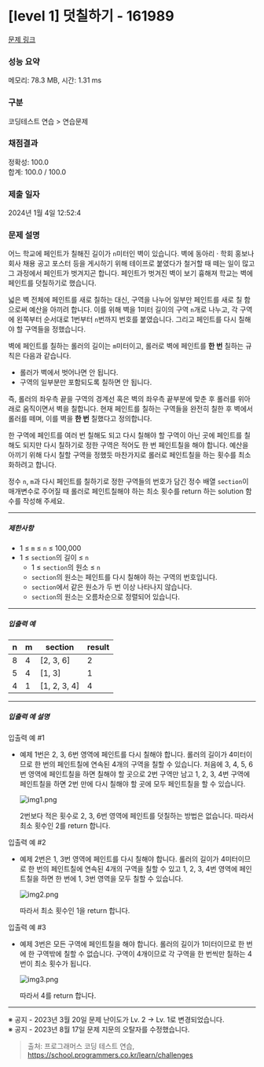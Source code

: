 # [level 1] 덧칠하기 - 161989 

[문제 링크](https://school.programmers.co.kr/learn/courses/30/lessons/161989) 

### 성능 요약

메모리: 78.3 MB, 시간: 1.31 ms

### 구분

코딩테스트 연습 > 연습문제

### 채점결과

정확성: 100.0<br/>합계: 100.0 / 100.0

### 제출 일자

2024년 1월 4일 12:52:4

### 문제 설명

<p>어느 학교에 페인트가 칠해진 길이가 <code>n</code>미터인 벽이 있습니다. 벽에 동아리 · 학회 홍보나 회사 채용 공고 포스터 등을 게시하기 위해 테이프로 붙였다가 철거할 때 떼는 일이 많고 그 과정에서 페인트가 벗겨지곤 합니다. 페인트가 벗겨진 벽이 보기 흉해져 학교는 벽에 페인트를 덧칠하기로 했습니다.</p>

<p>넓은 벽 전체에 페인트를 새로 칠하는 대신, 구역을 나누어 일부만 페인트를 새로 칠 함으로써 예산을 아끼려 합니다. 이를 위해 벽을 1미터 길이의 구역 <code>n</code>개로 나누고, 각 구역에  왼쪽부터 순서대로 1번부터 <code>n</code>번까지 번호를 붙였습니다. 그리고 페인트를 다시 칠해야 할 구역들을 정했습니다.</p>

<p>벽에 페인트를 칠하는 롤러의 길이는 <code>m</code>미터이고, 롤러로 벽에 페인트를 <strong>한 번</strong> 칠하는 규칙은 다음과 같습니다.</p>

<ul>
<li>롤러가 벽에서 벗어나면 안 됩니다. </li>
<li>구역의 일부분만 포함되도록 칠하면 안 됩니다.</li>
</ul>

<p>즉, 롤러의 좌우측 끝을 구역의 경계선 혹은 벽의 좌우측 끝부분에 맞춘 후 롤러를 위아래로 움직이면서 벽을 칠합니다. 현재 페인트를 칠하는 구역들을 완전히 칠한 후 벽에서 롤러를 떼며, 이를 벽을 <strong>한 번</strong> 칠했다고 정의합니다.</p>

<p>한 구역에 페인트를 여러 번 칠해도 되고 다시 칠해야 할 구역이 아닌 곳에 페인트를 칠해도 되지만 다시 칠하기로 정한 구역은 적어도 한 번 페인트칠을 해야 합니다. 예산을 아끼기 위해 다시 칠할 구역을 정했듯 마찬가지로 롤러로 페인트칠을 하는 횟수를 최소화하려고 합니다.</p>

<p>정수 <code>n</code>, <code>m</code>과 다시 페인트를 칠하기로 정한 구역들의 번호가 담긴 정수 배열 <code>section</code>이 매개변수로 주어질 때 롤러로 페인트칠해야 하는 최소 횟수를 return 하는 solution 함수를 작성해 주세요.</p>

<hr>

<h5>제한사항</h5>

<ul>
<li>1 ≤ <code>m</code> ≤ <code>n</code> ≤ 100,000</li>
<li>1 ≤ <code>section</code>의 길이 ≤ <code>n</code>

<ul>
<li>1 ≤ <code>section</code>의 원소 ≤ <code>n</code></li>
<li><code>section</code>의 원소는 페인트를 다시 칠해야 하는 구역의 번호입니다.</li>
<li><code>section</code>에서 같은 원소가 두 번 이상 나타나지 않습니다.</li>
<li><code>section</code>의 원소는 오름차순으로 정렬되어 있습니다.</li>
</ul></li>
</ul>

<hr>

<h5>입출력 예</h5>
<table class="table">
        <thead><tr>
<th>n</th>
<th>m</th>
<th>section</th>
<th>result</th>
</tr>
</thead>
        <tbody><tr>
<td>8</td>
<td>4</td>
<td>[2, 3, 6]</td>
<td>2</td>
</tr>
<tr>
<td>5</td>
<td>4</td>
<td>[1, 3]</td>
<td>1</td>
</tr>
<tr>
<td>4</td>
<td>1</td>
<td>[1, 2, 3, 4]</td>
<td>4</td>
</tr>
</tbody>
      </table>
<hr>

<h5>입출력 예 설명</h5>

<p>입출력 예 #1</p>

<ul>
<li><p>예제 1번은 2, 3, 6번 영역에 페인트를 다시 칠해야 합니다. 롤러의 길이가 4미터이므로 한 번의 페인트칠에 연속된 4개의 구역을 칠할 수 있습니다. 처음에 3, 4, 5, 6번 영역에 페인트칠을 하면 칠해야 할 곳으로 2번 구역만 남고 1, 2, 3, 4번 구역에 페인트칠을 하면 2번 만에 다시 칠해야 할 곳에 모두 페인트칠을 할 수 있습니다. </p>

<p><img src="https://grepp-programmers.s3.ap-northeast-2.amazonaws.com/files/production/7e657b3f-1e5b-4724-b053-9548b2cd17ba/img1.png" title="" alt="img1.png"></p>

<p>2번보다 적은 횟수로 2, 3, 6번 영역에 페인트를 덧칠하는 방법은 없습니다. 따라서 최소 횟수인 2를 return 합니다.</p></li>
</ul>

<p>입출력 예 #2</p>

<ul>
<li><p>예제 2번은 1, 3번 영역에 페인트를 다시 칠해야 합니다. 롤러의 길이가 4미터이므로 한 번의 페인트칠에 연속된 4개의 구역을 칠할 수 있고 1, 2, 3, 4번 영역에 페인트칠을 하면 한 번에 1, 3번 영역을 모두 칠할 수 있습니다. </p>

<p><img src="https://grepp-programmers.s3.ap-northeast-2.amazonaws.com/files/production/fb5be7bd-e792-4317-9868-f11e7aaf6f03/img2.png" title="" alt="img2.png"></p>

<p>따라서 최소 횟수인 1을 return 합니다.</p></li>
</ul>

<p>입출력 예 #3</p>

<ul>
<li><p>예제 3번은 모든 구역에 페인트칠을 해야 합니다. 롤러의 길이가 1미터이므로 한 번에 한 구역밖에 칠할 수 없습니다. 구역이 4개이므로 각 구역을 한 번씩만 칠하는 4번이 최소 횟수가 됩니다.</p>

<p><img src="https://grepp-programmers.s3.ap-northeast-2.amazonaws.com/files/production/dddf1413-d81a-4199-a8e3-f10f58c59fcc/img3.png" title="" alt="img3.png"></p>

<p>따라서 4를 return 합니다.</p></li>
</ul>

<hr>

<p>※ 공지 - 2023년 3월 20일 문제 난이도가 Lv. 2 → Lv. 1로 변경되었습니다.<br>
※ 공지 - 2023년 8월 17일 문제 지문의 오탈자를 수정했습니다.</p>


> 출처: 프로그래머스 코딩 테스트 연습, https://school.programmers.co.kr/learn/challenges
